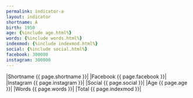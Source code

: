 ```yaml
---
permalink: indicator-a
layout: indicator
shortname: A
birth: 1950
age: {%include age.html%}
words: {%include words.html%}
indexmod: {%include indexmod.html%}
social: {%include social.html%}
facebook: 300000
instagram: 300000
---
```


|Shortname {{ page.shortname }}|
|Facebook {{ page.facebook }}|
|Instagram {{ page.instagram }}|
|Social {{ page.social }}|
|Age {{ page.age }}|
|Words {{ page.words }}|
|Total {{ page.indexmod }}|
